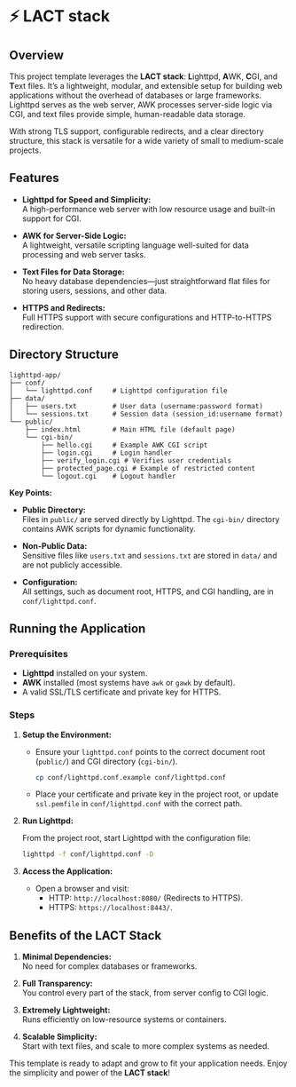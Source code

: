 # ⚡ LACT stack

## Overview

This project template leverages the **LACT stack**: **L**ighttpd, **A**WK,
**C**GI, and **T**ext files. It’s a lightweight, modular, and extensible setup
for building web applications without the overhead of databases or large
frameworks. Lighttpd serves as the web server, AWK processes server-side logic
via CGI, and text files provide simple, human-readable data storage.

With strong TLS support, configurable redirects, and a clear directory
structure, this stack is versatile for a wide variety of small to medium-scale
projects.


## Features

- **Lighttpd for Speed and Simplicity:**  
  A high-performance web server with low resource usage and built-in support
for CGI.

- **AWK for Server-Side Logic:**  
  A lightweight, versatile scripting language well-suited for data processing
and web server tasks.

- **Text Files for Data Storage:**  
  No heavy database dependencies—just straightforward flat files for storing
users, sessions, and other data.

- **HTTPS and Redirects:**  
  Full HTTPS support with secure configurations and HTTP-to-HTTPS redirection.

## Directory Structure

```plaintext
lighttpd-app/
├── conf/
│   └── lighttpd.conf     # Lighttpd configuration file
├── data/
│   ├── users.txt         # User data (username:password format)
│   └── sessions.txt      # Session data (session_id:username format)
└── public/
    ├── index.html        # Main HTML file (default page)
    └── cgi-bin/
        ├── hello.cgi     # Example AWK CGI script
        ├── login.cgi     # Login handler
        ├── verify_login.cgi # Verifies user credentials
        ├── protected_page.cgi # Example of restricted content
        └── logout.cgi    # Logout handler
```

**Key Points:**

- **Public Directory:**  
  Files in `public/` are served directly by Lighttpd. The `cgi-bin/` directory
contains AWK scripts for dynamic functionality.

- **Non-Public Data:**  
  Sensitive files like `users.txt` and `sessions.txt` are stored in `data/` and
are not publicly accessible.

- **Configuration:**  
  All settings, such as document root, HTTPS, and CGI handling, are in `conf/lighttpd.conf`.

## Running the Application

### Prerequisites

- **Lighttpd** installed on your system.
- **AWK** installed (most systems have `awk` or `gawk` by default).
- A valid SSL/TLS certificate and private key for HTTPS.

### Steps

1. **Setup the Environment:**

   - Ensure your `lighttpd.conf` points to the correct document root
     (`public/`) and CGI directory (`cgi-bin/`).

     ```bash
     cp conf/lighttpd.conf.example conf/lighttpd.conf
     ```

   - Place your certificate and private key in the project root, or update
     `ssl.pemfile` in `conf/lighttpd.conf` with the correct path.

2. **Run Lighttpd:**

   From the project root, start Lighttpd with the configuration file:

   ```bash
   lighttpd -f conf/lighttpd.conf -D
   ```

3. **Access the Application:**

   - Open a browser and visit:
     - HTTP: `http://localhost:8080/` (Redirects to HTTPS).
     - HTTPS: `https://localhost:8443/`.

## Benefits of the LACT Stack

1. **Minimal Dependencies:**  
   No need for complex databases or frameworks.

2. **Full Transparency:**  
   You control every part of the stack, from server config to CGI logic.

3. **Extremely Lightweight:**  
   Runs efficiently on low-resource systems or containers.

4. **Scalable Simplicity:**  
   Start with text files, and scale to more complex systems as needed.

This template is ready to adapt and grow to fit your application needs. Enjoy the simplicity and power of the **LACT stack**!

